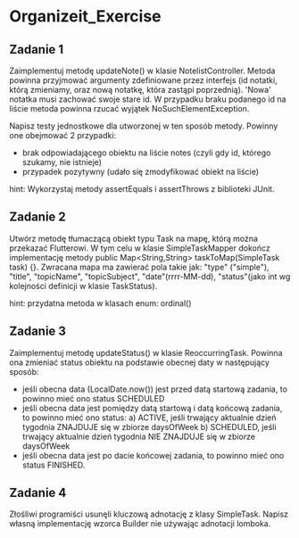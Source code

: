 # Organizeit_Exercise
## Zadanie 1
Zaimplementuj metodę updateNote() w klasie NotelistController. Metoda powinna przyjmować argumenty zdefiniowane przez interfejs (id notatki, którą zmieniamy, oraz nową notatkę, która zastąpi poprzednią). 'Nowa' notatka musi zachować swoje stare id. W przypadku braku podanego id na liście metoda powinna rzucać wyjątek NoSuchElementException.

Napisz testy jednostkowe dla utworzonej w ten sposób metody. Powinny one obejmować 2 przypadki:
+ brak odpowiadającego obiektu na liście notes (czyli gdy id, którego szukamy, nie istnieje)
+ przypadek pozytywny (udało się zmodyfikować obiekt na liście)

hint: Wykorzystaj metody assertEquals i assertThrows z biblioteki JUnit.

## Zadanie 2
Utwórz metodę tłumaczącą obiekt typu Task na mapę, którą można przekazać Flutterowi. W tym celu w klasie SimpleTaskMapper dokończ implementację metody public Map<String,String> taskToMap(SimpleTask task) {}. Zwracana mapa ma zawierać pola takie jak: "type" ("simple"), "title", "topicName", "topicSubject", "date"(rrrr-MM-dd), "status"(jako int wg kolejności definicji w klasie TaskStatus).

hint: przydatna metoda w klasach enum: ordinal()

## Zadanie 3
Zaimplementuj metodę updateStatus() w klasie ReoccurringTask. Powinna ona zmieniać status obiektu na podstawie obecnej daty w następujący sposób:
- jeśli obecna data (LocalDate.now()) jest przed datą startową zadania, to powinno mieć ono status SCHEDULED
- jeśli obecna data jest pomiędzy datą startową i datą końcową zadania, to powinno mieć ono status:
  a) ACTIVE, jeśli trwający aktualnie dzień tygodnia ZNAJDUJE się w zbiorze daysOfWeek
  b) SCHEDULED, jeśli trwający aktualnie dzień tygodnia NIE ZNAJDUJE się w zbiorze daysOfWeek
- jeśli obecna data jest po dacie końcowej zadania, to powinno mieć ono status FINISHED.

## Zadanie 4
Złośliwi programiści usunęli kluczową adnotację z klasy SimpleTask. Napisz własną implementację wzorca Builder nie używając adnotacji lomboka.
